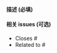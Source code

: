 <!-- 请认真填写 PR 描述 -->

#### 描述 (必填)

<!-- 请描述您提议的更改，以及原因 -->

#### 相关 issues (可选)

- Closes #<!-- 如果此 PR 将关闭该 issue，请添加 issue 编号。 -->
- Related to #<!-- 如果此 PR 与其他 issue 相关，请添加 issue 编号。 -->
